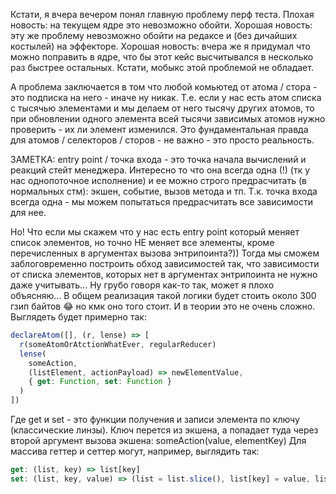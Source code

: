 
Кстати, я вчера вечером понял главную проблему перф теста.
Плохая новость: на текущем ядре это невозможно обойти.
Хорошая новость: эту же проблему невозможно обойти на редаксе и (без дичайших костылей) на эффекторе.
Хорошая новость: вчера же я придумал что можно поправить в ядре, что бы этот кейс высчитывался в несколько раз быстрее остальных.
Кстати, мобыкс этой проблемой не обладает.

А проблема заключается в том что любой комьютед от атома / стора - это подписка на него - иначе ну никак. Т.е. если у нас есть атом списка с тысячью элементами и мы делаем от него тысячу других атомов, то при обновлении одного элемента всей тысячи зависимых атомов нужно проверить - их ли элемент изменился. Это фундаментальная правда для атомов / селекторов / сторов - не важно - это просто реальность.

ЗАМЕТКА: entry point / точка входа - это точка начала вычислений и реакций стейт менеджера. Интересно то что она всегда одна (!) (тк у нас однопоточное исполнение) и ее можно строго предрасчитать (в нормальных стм): экшен, событие, вызов метода и тп. Т.к. точка входа всегда одна - мы можем попытаться предрасчитать все зависимости для нее.

Но! Что если мы скажем что у нас есть entry point который меняет список элементов, но точно НЕ меняет все элементы, кроме перечисленных в аргументах вызова энтрипоинта?)) Тогда мы сможем заблоговременно построить обход зависимостей так, что зависимости от списка элементов, которых нет в аргументах энтрипоинта не нужно даже учитывать… Ну грубо говоря как-то так, может я плохо объясняю… В общем реализация такой логики будет стоить около 300 гзип байтов 😂 но кмк оно того стоит. И в теории это не очень сложно.
Выглядеть будет примерно так:

```js
declareAtom([], (r, lense) => [
  r(someAtomOrAtctionWhatEver, regularReducer)
  lense(
    someAction,
    (listElement, actionPayload) => newElementValue,
    { get: Function, set: Function }
  )
])
```

Где get и set - это функции получения и записи элемента по ключу (классические линзы). Ключ перется из экшена, а попадает туда через второй аргумент вызова экшена: someAction(value, elementKey)
Для массива геттер и сеттер могут, например, выглядить так:

```js
get: (list, key) => list[key]
set: (list, key, value) => (list = list.slice(), list[key] = value, list)
```

```js

```